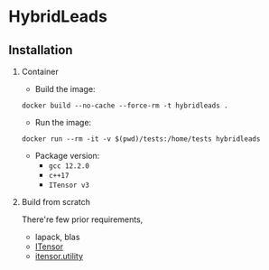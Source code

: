 # HybridLeads

Installation
------------

1. Container

    * Build the image:
    ```
    docker build --no-cache --force-rm -t hybridleads .
    ```
    * Run the image:
    ```
    docker run --rm -it -v $(pwd)/tests:/home/tests hybridleads
    ```
    * Package version: 
      * `gcc 12.2.0`
      * `c++17`
      * `ITensor v3`

2. Build from scratch
    
    There're few prior requirements,
    * lapack, blas
    * [ITensor](https://itensor.org/)
    * [itensor.utility](https://github.com/chiamin/itensor.utility)
